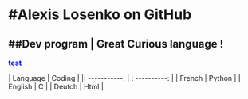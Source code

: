 
#Alexis Losenko on GitHub
==
##Dev program | Great Curious language !
-

<span style="color:blue">**test**</span>

| Language	|	Coding	|
|: -----------:	| : ----------:	|
| French	| Python	|
| English	| C		|
| Deutch	| Html		|


